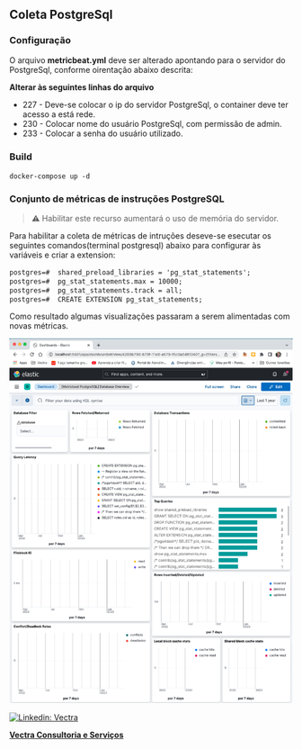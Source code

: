 ## Coleta PostgreSql

### Configuração
O arquivo **metricbeat.yml** deve ser alterado apontando para o servidor do PostgreSql, conforme oirentação abaixo descrita:

**Alterar às seguintes linhas do arquivo**
  * 227 - Deve-se colocar o ip do servidor PostgreSql, o container deve ter acesso a está rede.
  * 230 - Colocar nome do usuário PostgreSql, com permissão de admin.
  * 233 - Colocar a senha do usuário utilizado.

### Build

```
docker-compose up -d
```

### Conjunto de métricas de instruções PostgreSQL

>⚠️ Habilitar este recurso aumentará o uso de memória do servidor.

Para habilitar a coleta de métricas de intruções deseve-se esecutar os seguintes comandos(terminal postgresql) abaixo para configurar às variáveis e criar a extension:

```
postgres=#  shared_preload_libraries = 'pg_stat_statements';
postgres=#  pg_stat_statements.max = 10000;
postgres=#  pg_stat_statements.track = all;
postgres=#  CREATE EXTENSION pg_stat_statements;
```

Como resultado algumas visualizações passaram a serem alimentadas com novas métricas.

![dashboard](https://github.com/dataplataformteam/tjba-beats/blob/main/dashboard.png)

[![Linkedin: Vectra](https://img.shields.io/badge/LinkedIn-0077B5?style=for-the-badge&logo=linkedin&logoColor=white&link=https://www.linkedin.com/in/houstonsantos/)](https://www.linkedin.com/company/vectra-cs/mycompany/) 

[**Vectra Consultoria e Serviços**](https://www.vectracs.com.br/home#/home)